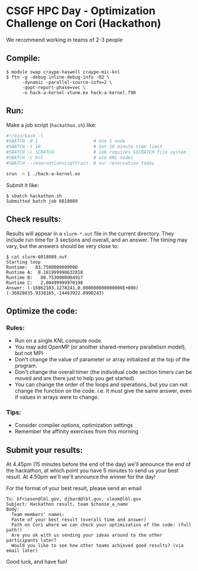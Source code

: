 # CSGF HPC Day - Optimization Challenge on Cori (Hackathon)

We recommend working in teams of 2-3 people

## Compile:

```console
$ module swap craype-haswell craype-mic-knl
$ ftn -g -debug inline-debug-info -O2 \
      -dynamic -parallel-source-info=2 \
      -qopt-report-phase=vec \
      -o hack-a-kernel-vtune.ex hack-a-kernel.f90
```

## Run:

Make a job script (`hackathon.sh`) like:

```bash
#!/bin/bash -l
#SBATCH -N 1                     # Use 1 node
#SBATCH -t 10                    # Set 10 minute time limit
#SBATCH -L SCRATCH               # Job requires $SCRATCH file system
#SBATCH -C knl                   # use KNL nodes
#SBATCH --reservation=csgftrain  # our reservation today

srun -n 1 ./hack-a-kernel.ex
```

Submit it like:

```console
$ sbatch hackathon.sh
Submitted batch job 6018089
```

## Check results:

Results will appear in a `slurm-*.out` file in the current directory. They
include run time for 3 sections and overall, and an answer. The timing may 
vary, but the answers should be very close to:

```console
$ cat slurm-6018089.out
Starting loop
Runtime:   83.7500000000000
Runtime A:  0.181999998632818
Runtime B:   80.7530000004917
Runtime C:   2.80499999970198
Answer: (-16862103.1278241,0.000000000000000E+000)
(-36828835.9338165,-14463922.8990243)
```

## Optimize the code:

### Rules:

- Run on a single KNL compute node.
- You may add OpenMP (or another shared-memory parallelism model), but not MPI
- Don't change the value of parameter or array initialized at the top of the 
  program. 
- Don't change the overall timer (the individual code section timers can be 
  moved and are there just to help you get started)
- You can change the order of the loops and operations, but you can not change
  the function on the code. i.e. it must give the same answer, even if values 
  in arrays were to change. 

### Tips:

- Consider compiler options, optimization settings
- Remember the affinity exercises from this morning

## Submit your results:

At 4.45pm (15 minutes before the end of the day) we'll announce the end of 
the hackathon, at which point you have 5 minutes to send us your best result.
At 4.50pm we'll we'll announce the winner for the day!

For the format of your best result, please send an email:

```
To: bfriesen@lbl.gov, djbard@lbl.gov, sleak@lbl.gov
Subject: Hackathon result, team $choose_a_name
Body:
  Team members' names: 
  Paste of your best result (overall time and answer)
  Path on Cori where we can check your optimization of the code: (full path!)
  Are you ok with us sending your ideas around to the other participants later?
  Would you like to see how other teams achieved good results? (via email later)
```

Good luck, and have fun!
 
